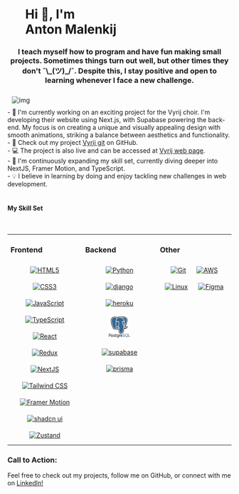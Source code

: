 <h1 style="margin: 16px 40px" align="">Hi 👋, I'm 
    <br>Anton Malenkij</h1>
<h3 align="center">I teach myself how to program and have fun making small projects. Sometimes things turn out well, but other times they don't ¯\_(ツ)_/¯. Despite this, I stay positive and open to learning whenever I face a new challenge.</h3>

<img style="margin: 10px" src="https://st3.depositphotos.com/2617209/16064/v/600/depositphotos_160641966-stock-illustration-programmer-cartoon-character.jpg" alt="img" />
<br>
- 🔭 I'm currently working on an exciting project for the Vyrij choir. I'm developing their website using Next.js, with Supabase powering the back-end. My focus is on creating a unique and visually appealing design with smooth animations, striking a balance between aesthetics and functionality.
<br>
- 🚀 Check out my project <a href="https://github.com/AMalenkij/vyrij">Vyrij git</a> on GitHub.
<br>
- 💻 The project is also live and can be accessed at <a href="https://vyrij.vercel.app/">Vyrij web page</a>.
<br>
- 🌱 I'm continuously expanding my skill set, currently diving deeper into NextJS, Framer Motion, and TypeScript.
<br>
- 💡 I believe in learning by doing and enjoy tackling new challenges in web development.
<br>
<br>
<h4>My Skill Set</h4>
<br>
<table><tr><td valign="top" width="33%">

### Frontend  
<div align="center">  
<a href="https://en.wikipedia.org/wiki/HTML5" target="_blank"><img style="margin: 10px" src="https://profilinator.rishav.dev/skills-assets/html5-original-wordmark.svg" alt="HTML5" height="50" /></a>  
<a href="https://www.w3schools.com/css/" target="_blank"><img style="margin: 10px" src="https://profilinator.rishav.dev/skills-assets/css3-original-wordmark.svg" alt="CSS3" height="50" /></a>  
<a href="https://www.javascript.com/" target="_blank"><img style="margin: 10px" src="https://profilinator.rishav.dev/skills-assets/javascript-original.svg" alt="JavaScript" height="50" /></a>
<a href="https://www.typescriptlang.org/" target="_blank"><img style="margin: 10px" src="https://profilinator.rishav.dev/skills-assets/typescript-original.svg" alt="TypeScript" height="50" /></a>  
<a href="https://reactjs.org/" target="_blank"><img style="margin: 10px" src="https://profilinator.rishav.dev/skills-assets/react-original-wordmark.svg" alt="React" height="50" /></a> 
<a href="https://redux.js.org/" target="_blank"><img style="margin: 10px" src="https://profilinator.rishav.dev/skills-assets/redux-original.svg" alt="Redux" height="50" /></a>  
<a href="https://nextjs.org/" target="_blank"><img style="margin: 10px" src="https://profilinator.rishav.dev/skills-assets/nextjs.png" alt="NextJS" height="50" /></a>  
<a href="https://www.tailwindcss.com/" target="_blank"><img style="margin: 10px" src="https://profilinator.rishav.dev/skills-assets/tailwindcss.svg" alt="Tailwind CSS" height="50" /></a>
<a href="https://www.framer.com/motion/" target="_blank"><img style="margin: 10px" src="https://cdn.worldvectorlogo.com/logos/framer-motion.svg" alt="Framer Motion" height="50" /></a>
<a href="https://www.ui.shadcn.com" target="_blank"><img style="margin: 10px" src="https://logolist.net/wp-content/uploads/2024/04/shadcn-ui.svg" alt="shadcn ui" height="50" /></a>
<a href="https://zustand-demo.pmnd.rs/" target="_blank"><img style="margin: 10px" src="https://user-images.githubusercontent.com/958486/218346783-72be5ae3-b953-4dd7-b239-788a882fdad6.svg" alt="Zustand" height="50" /></a>

</div>

</td><td valign="top" width="33%">

### Backend  
<div align="center">  
<a href="https://www.python.org/" target="_blank"><img style="margin: 10px" src="https://profilinator.rishav.dev/skills-assets/python-original.svg" alt="Python" height="50" /></a>
<a href="https://www.djangoproject.com/" target="_blank" rel="noreferrer"> <img style="margin: 10px" src="https://cdn.worldvectorlogo.com/logos/django.svg" alt="django" height="50"/>
<a href="https://heroku.com" target="_blank"> <img style="margin: 10px"  src="https://www.vectorlogo.zone/logos/heroku/heroku-icon.svg" alt="heroku" height="50"/> </a> 
<a href="https://www.postgresql.org" target="_blank" rel="noreferrer"> <img style="margin: 10px"src="https://raw.githubusercontent.com/devicons/devicon/master/icons/postgresql/postgresql-original-wordmark.svg" alt="postgresql" height="50"/> </a>
<a href="https://supabase.com" target="_blank"> <img style="margin: 10px" src="https://www.vectorlogo.zone/logos/supabase/supabase-icon.svg" alt="supabase" height="50"/> </a>
<a href="https://www.prisma.io/" target="_blank"> <img style="margin: 10px" src="https://raw.githubusercontent.com/prisma/presskit/main/Assets/Prisma-IndigoSymbol.svg" alt="prisma" height="50"/> </a>
</div>

</td><td valign="top" width="33%">

### Other  
<div align="center">  
<a href="https://github.com/" target="_blank"><img style="margin: 10px" src="https://profilinator.rishav.dev/skills-assets/git-scm-icon.svg" alt="Git" height="50" /></a>  
<a href="https://aws.amazon.com/" target="_blank"><img style="margin: 10px" src="https://profilinator.rishav.dev/skills-assets/amazonwebservices-original-wordmark.svg" alt="AWS" height="50" /></a>  
<a href="https://www.linux.org/" target="_blank"><img style="margin: 10px" src="https://profilinator.rishav.dev/skills-assets/linux-original.svg" alt="Linux" height="50" /></a>
<a href="https://www.figma.com/" target="_blank"><img style="margin: 10px" src="https://profilinator.rishav.dev/skills-assets/figma-icon.svg" alt="Figma" height="50" /></a>  
</div>

</td></tr></table>  
<h3>Call to Action:</h3>
<p>Feel free to check out my projects, follow me on GitHub, or connect with me on <a href="https://linkedin.com/in/amalenkyi">LinkedIn!</a></p>

